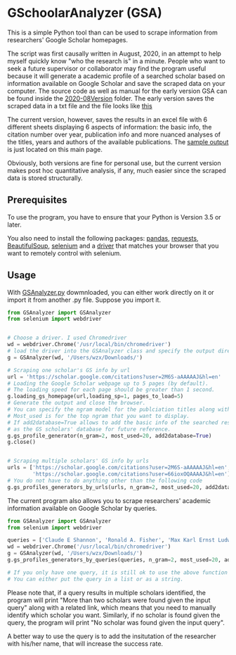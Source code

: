 # GSchoolarAnalyzer (GSA)
This is a simple Python tool than can be used to scrape information from researchers' Google Scholar homepages. 

The script was first causally written in August, 2020, in an attempt to help myself quickly know "who the research is" in a minute. People who want to seek a future supervisor or collaborator may find the program useful because it will generate a academic profile of a searched scholar based on information available on Google Scholar and save the scraped data on your computer. The source code as well as manual for the early version GSA can be found inside the [2020-08Version](https://github.com/jaaack-wang/GSchoolarAnalyzer/tree/main/2020-08Version) folder. The early version saves the scraped data in a txt file and the file looks like [this](https://github.com/jaaack-wang/GSchoolarAnalyzer/blob/main/2020-08Version/GSA_output.png)

The current version, however, saves the results in an excel file with 6 different sheets displaying 6 aspects of information: the basic info, the citation number over year, publication info and more nuanced analyses of the titles, years and authors of the available publications. The [sample output](https://github.com/jaaack-wang/GSchoolarAnalyzer/blob/main/【Sample_Output】Ronald%20A.%20Fisher%20GSProfile_2021-04-27.xlsx) is just located on this main page. 

Obviously, both versions are fine for personal use, but the current version makes post hoc quantitative analysis, if any, much easier since the scraped data is stored structurally. 

## Prerequisites
To use the program, you have to ensure that your Python is Version 3.5 or later. 

You also need to install the following packages: [pandas](https://pandas.pydata.org), [requests](https://pypi.org/project/requests/), [BeautifulSoup](https://pypi.org/project/beautifulsoup4/), [selenium](https://github.com/SeleniumHQ/selenium/tree/trunk/py) and a [driver](https://github.com/SeleniumHQ/selenium/tree/trunk/py#drivers) that matches your browser that you want to remotely control with selenium.

## Usage
With [GSAnalyzer.py](https://github.com/jaaack-wang/GSchoolarAnalyzer/blob/main/GSAnalyzer.py) dowmnloaded, you can either work directly on it or import it from another .py file. Suppose you import it.

```python
from GSAnalyzer import GSAnalyzer
from selenium import webdriver


# Choose a driver. I used Chromedriver
wd = webdriver.Chrome('/usr/local/bin/chromedriver')
# load the driver into the GSAnalyzer class and specify the output directory
g = GSAnalyzer(wd, '/Users/wzx/Downloads/')

# Scraping one scholar's GS info by url
url = 'https://scholar.google.com/citations?user=2M6S-aAAAAAJ&hl=en'
# Loading the Google Scholar webpage up to 5 pages (by default). 
# The loading speed for each page should be greater than 1 second. 
g.loading_gs_homepage(url,loading_sp=1, pages_to_load=5)
# Generate the output and close the browser.
# You can specify the ngram model for the publciation titles along with a default unigram.
# Most_used is for the top ngram that you want to display.
# If add2database=True allows to add the basic info of the searched researcher(s) into a excel file 
# as the GS scholars' database for future reference. 
g.gs_profile_generator(n_gram=2, most_used=20, add2database=True)
g.close()


# Scraping multiple scholars' GS info by urls
urls = ['https://scholar.google.com/citations?user=2M6S-aAAAAAJ&hl=en',
        'https://scholar.google.com/citations?user=66ioxOQAAAAJ&hl=en']
# You do not have to do anything other than the following code
g.gs_profiles_generators_by_urls(urls, n_gram=2, most_used=20, add2database=True))
```

The current program also allows you to scrape researchers' academic information available on Google Scholar by queries. 
```python
from GSAnalyzer import GSAnalyzer
from selenium import webdriver

queries = ['Claude E Shannon', 'Ronald A. Fisher', 'Max Karl Ernst Ludwig Planck']
wd = webdriver.Chrome('/usr/local/bin/chromedriver')
g = GSAnalyzer(wd, '/Users/wzx/Downloads/')
g.gs_profiles_generators_by_queries(queries, n_gram=2, most_used=20, add2database=True)

# If you only have one query, it is still ok to use the above function directly.
# You can either put the query in a list or as a string.
```
Please note that, if a query results in multiple scholars identified, the program will print "More than two scholars were found given the input query" along with a related link, which means that you need to manually identify which scholar you want. Similarly, if no scholar is found given the query, the program will print "No scholar was found given the input query".

A better way to use the query is to add the insitutation of the researcher with his/her name, that will increase the success rate.
